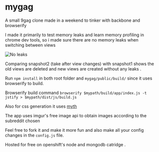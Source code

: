 mygag
=====
A small 9gag clone made in a weekend to tinker with backbone and browserify

I made it primarily to test memory leaks and learn memory profiling in chrome dev tools, so i made sure there are no memory leaks when switching between views

![No leaks](http://i.imgur.com/PCfGz3i.png)

Comparing snapshot2 (take after view changes) with snapshot1 shows the old views are deleted and new views are created without any leaks .

Run `npm install` in both root folder and `mygag/public/build/` since it uses browserify to build. 

Browserify build command `browserify $mypath/build/app/index.js -t jstify > $mypath/dist/js/build.js`

Also for css generation it uses [myth](http://myth.io)

The app uses imgur's free image api to obtain images according to the subreddit chosen 

Feel free to fork it and make it more fun and also make all your config changes in the `config.js` file.

Hosted for free on openshift's node and mongodb catridge . 